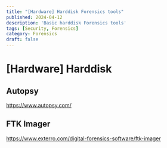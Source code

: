 ```yaml
---
title: "[Hardware] Harddisk Forensics tools"
published: 2024-04-12
description: 'Basic harddisk Forensics tools'
tags: [Security, Forensics]
category: Forensics
draft: false
---
```


# [Hardware] Harddisk

## Autopsy     
https://www.autopsy.com/  

## FTK Imager  
https://www.exterro.com/digital-forensics-software/ftk-imager  